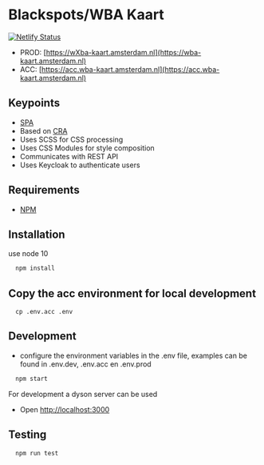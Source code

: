 # Blackspots/WBA Kaart

[![Netlify Status](https://api.netlify.com/api/v1/badges/3b93497f-fa26-41a0-8de8-470d8f685e0c/deploy-status)](https://app.netlify.com/sites/blackspots-frontend/deploys)

- PROD: [https://wXba-kaart.amsterdam.nl](https://wba-kaart.amsterdam.nl)
- ACC: [https://acc.wba-kaart.amsterdam.nl](https://acc.wba-kaart.amsterdam.nl)


## Keypoints

- [SPA](https://nl.wikipedia.org/wiki/Single_Page_Application)
- Based on [CRA](https://facebook.github.io/create-react-app/)
- Uses SCSS for CSS processing
- Uses CSS Modules for style composition
- Communicates with REST API
- Uses Keycloak to authenticate users

## Requirements

- [NPM](https://www.npmjs.com/)

## Installation

use node 10

```bash
  npm install
```

## Copy the acc environment for local development

```
  cp .env.acc .env
```

## Development

- configure the environment variables in the .env file, examples can be found in .env.dev, .env.acc en .env.prod

```bash
  npm start
```

For development a dyson server can be used

- Open <http://localhost:3000>

## Testing

```bash
  npm run test
```
